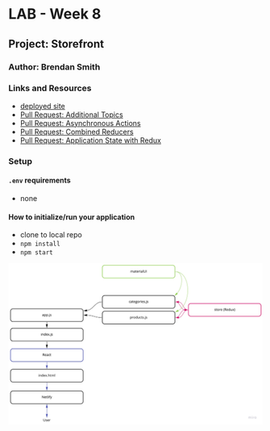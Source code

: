 # LAB - Week 8

## Project: Storefront

### Author: Brendan Smith

### Links and Resources

- [deployed site](https://www.brendansmith.dev/storefront/)
- [Pull Request: Additional Topics](https://github.com/brendigler/storefront/pull/4)
- [Pull Request: Asynchronous Actions](https://github.com/brendigler/storefront/pull/3)
- [Pull Request: Combined Reducers](https://github.com/brendigler/storefront/pull/2)
- [Pull Request: Application State with Redux](https://github.com/brendigler/storefront/pull/1)

### Setup

#### `.env` requirements

- none

#### How to initialize/run your application

- clone to local repo
- `npm install`
- `npm start`

<!-- #### Tests -->

<!-- - Run tests with `npm test` -->

<!-- #### UML / Application Wiring Diagram -->

![TODO](uml.jpg)
